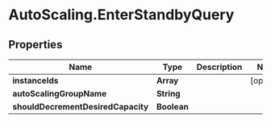 # AutoScaling.EnterStandbyQuery

## Properties

Name | Type | Description | Notes
------------ | ------------- | ------------- | -------------
**instanceIds** | **Array** |  | [optional] 
**autoScalingGroupName** | **String** |  | 
**shouldDecrementDesiredCapacity** | **Boolean** |  | 


